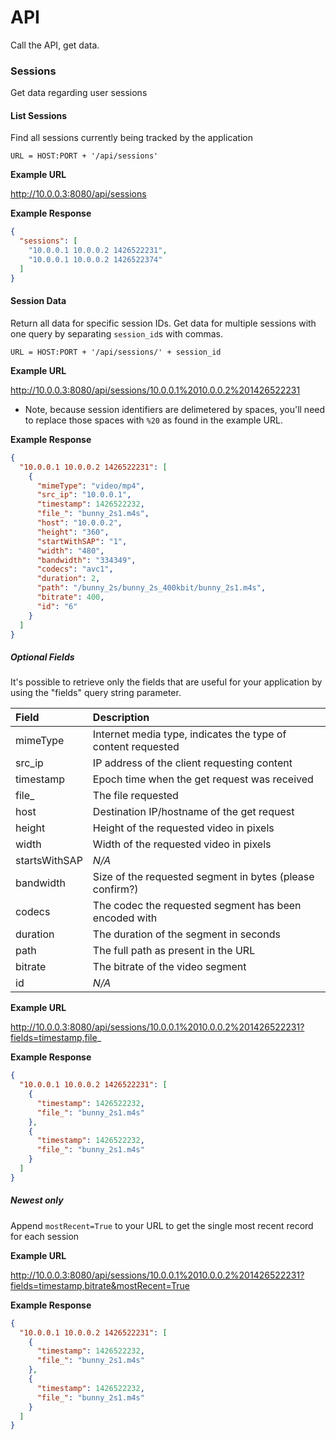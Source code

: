 # API

Call the API, get data.

### Sessions

Get data regarding user sessions

#### List Sessions
Find all sessions currently being tracked by the application

`URL = HOST:PORT + '/api/sessions'`

**Example URL**

http://10.0.0.3:8080/api/sessions

**Example Response**
````json
{
  "sessions": [
    "10.0.0.1 10.0.0.2 1426522231", 
    "10.0.0.1 10.0.0.2 1426522374"
  ]
}
````

#### Session Data
Return all data for specific session IDs. Get data for multiple sessions with one query by separating `session_id`s with commas.

`URL = HOST:PORT + '/api/sessions/' + session_id`

**Example URL**

http://10.0.0.3:8080/api/sessions/10.0.0.1%2010.0.0.2%201426522231

* Note, because session identifiers are delimetered by spaces, you'll need to replace those spaces with `%20` as found in the example URL.

**Example Response**
````json
{
  "10.0.0.1 10.0.0.2 1426522231": [
    {
      "mimeType": "video/mp4",
      "src_ip": "10.0.0.1",
      "timestamp": 1426522232,
      "file_": "bunny_2s1.m4s",
      "host": "10.0.0.2",
      "height": "360",
      "startWithSAP": "1",
      "width": "480",
      "bandwidth": "334349",
      "codecs": "avc1",
      "duration": 2,
      "path": "/bunny_2s/bunny_2s_400kbit/bunny_2s1.m4s",
      "bitrate": 400,
      "id": "6"
    }
  ]
}
````

##### Optional Fields

It's possible to retrieve only the fields that are useful for your application by using the "fields" query string parameter.

Field			| Description
:--------------	| :---------- 
mimeType		| Internet media type, indicates the type of content requested
src_ip			| IP address of the client requesting content
timestamp		| Epoch time when the get request was received
file_			| The file requested
host			| Destination IP/hostname of the get request
height			| Height of the requested video in pixels
width			| Width of the requested video in pixels
startsWithSAP	| *N/A*
bandwidth		| Size of the requested segment in bytes (please confirm?)
codecs			| The codec the requested segment has been encoded with
duration		| The duration of the segment in seconds
path			| The full path as present in the URL
bitrate			| The bitrate of the video segment
id				| *N/A*

**Example URL**

http://10.0.0.3:8080/api/sessions/10.0.0.1%2010.0.0.2%201426522231?fields=timestamp,file_

**Example Response**
````json
{
  "10.0.0.1 10.0.0.2 1426522231": [
    {
      "timestamp": 1426522232,
      "file_": "bunny_2s1.m4s"
    },
    {
      "timestamp": 1426522232,
      "file_": "bunny_2s1.m4s"
    }
  ]
}
````

##### Newest only

Append `mostRecent=True` to your URL to get the single most recent record for each session

**Example URL**

http://10.0.0.3:8080/api/sessions/10.0.0.1%2010.0.0.2%201426522231?fields=timestamp,bitrate&mostRecent=True

**Example Response**
````json
{
  "10.0.0.1 10.0.0.2 1426522231": [
    {
      "timestamp": 1426522232,
      "file_": "bunny_2s1.m4s"
    },
    {
      "timestamp": 1426522232,
      "file_": "bunny_2s1.m4s"
    }
  ]
}
````